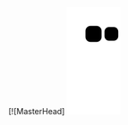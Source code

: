 [![MasterHead]
  ![Snake animation](https://github.com/rafaballerini/rafaballerini/blob/output/github-contribution-grid-snake.svg)
